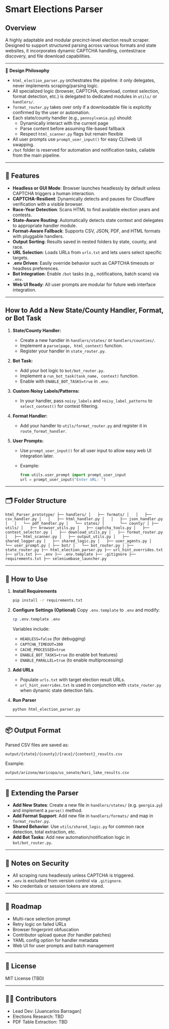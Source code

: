 # Smart Elections Parser

## Overview

A highly adaptable and modular precinct-level election result scraper. Designed to support structured parsing across various formats and state websites, it incorporates dynamic CAPTCHA handling, contest/race discovery, and file download capabilities.

---

🧭 **Design Philosophy**

- `html_election_parser.py` orchestrates the pipeline: it only delegates, never implements scraping/parsing logic.
- All specialized logic (browser, CAPTCHA, download, contest selection, format detection, etc.) is delegated to dedicated modules in `utils/` or `handlers/`.
- `format_router.py` takes over only if a downloadable file is explicitly confirmed by the user or automation.
- Each state/county handler (e.g., `pennsylvania.py`) should:
  - Dynamically interact with the current page
  - Parse content before assuming file-based fallback
  - Respect `html_scanner.py` flags but remain flexible
- All user prompts use `prompt_user_input()` for easy CLI/web UI swapping.
- `/bot` folder is reserved for automation and notification tasks, callable from the main pipeline.

---

## 🔧 Features

- **Headless or GUI Mode**: Browser launches headlessly by default unless CAPTCHA triggers a human interaction.
- **CAPTCHA-Resilient**: Dynamically detects and pauses for Cloudflare verification with a visible browser.
- **Race-Year Detection**: Scans HTML to find available election years and contests.
- **State-Aware Routing**: Automatically detects state context and delegates to appropriate handler module.
- **Format-Aware Fallback**: Supports CSV, JSON, PDF, and HTML formats with pluggable handlers.
- **Output Sorting**: Results saved in nested folders by state, county, and race.
- **URL Selection**: Loads URLs from `urls.txt` and lets users select specific targets.
- **.env Driven**: Easily override behavior such as CAPTCHA timeouts or headless preferences.
- **Bot Integration**: Enable `/bot` tasks (e.g., notifications, batch scans) via `.env`.
- **Web UI Ready**: All user prompts are modular for future web interface integration.

---

## How to Add a New State/County Handler, Format, or Bot Task

1. **State/County Handler:**  
   - Create a new handler in `handlers/states/` or `handlers/counties/`.
   - Implement a `parse(page, html_context)` function.
   - Register your handler in `state_router.py`.

2. **Bot Task:**  
   - Add your bot logic to `bot/bot_router.py`.
   - Implement a `run_bot_task(task_name, context)` function.
   - Enable with `ENABLE_BOT_TASKS=true` in `.env`.

3. **Custom Noisy Labels/Patterns:**  
   - In your handler, pass `noisy_labels` and `noisy_label_patterns` to `select_contest()` for contest filtering.

4. **Format Handler:**  
   - Add your handler to `utils/format_router.py` and register it in `route_format_handler`.

5. **User Prompts:**  
   - Use `prompt_user_input()` for all user input to allow easy web UI integration later.  
   - Example:

     ```python
     from utils.user_prompt import prompt_user_input
     url = prompt_user_input("Enter URL: ")
     ```

---

## 🗂 Folder Structure

``
html_Parser_prototype/
├── handlers/
│   ├── formats/
│   │   ├── csv_handler.py
│   │   ├── html_handler.py
│   │   ├── json_handler.py
│   │   └── pdf_handler.py
│   └── states/
│       └── county/
│
├── utils/
│   ├── browser_utils.py
│   ├── captcha_tools.py
│   ├── contest_selector.py
│   ├── download_utils.py
│   ├── format_router.py
│   ├── html_scanner.py
│   ├── output_utils.py
│   ├── shared_logger.py
│   ├── shared_logic.py
│   ├── user_agents.py
│   └── user_prompt.py
│
├── bot/
│   └── bot_router.py
│
├── state_router.py
├── html_election_parser.py
├── url_hint_overrides.txt
├── urls.txt
├── .env
├── .env.template
├── .gitignore
├── requirements.txt
├── seleniumbase_launcher.py
``

---

## 🧪 How to Use

1. **Install Requirements**

   ```bash
   pip install -r requirements.txt
   ```

2. **Configure Settings (Optional)**
   Copy `.env.template` to `.env` and modify:

   ```bash
   cp .env.template .env
   ```

   Variables include:

   - `HEADLESS=false` (for debugging)
   - `CAPTCHA_TIMEOUT=300`
   - `CACHE_PROCESSED=true`
   - `ENABLE_BOT_TASKS=true` (to enable bot features)
   - `ENABLE_PARALLEL=true` (to enable multiprocessing)

3. **Add URLs**
   - Populate `urls.txt` with target election result URLs.
   - `url_hint_overrides.txt` is used in conjunction with `state_router.py` when dynamic state detection fails.

4. **Run Parser**

   ```bash
   python html_election_parser.py
   ```

---

## 📦 Output Format

Parsed CSV files are saved as:

``
output/{state}/{county}/{race}/{contest}_results.csv
``

Example:

``
output/arizona/maricopa/us_senate/kari_lake_results.csv
``

---

## 🧩 Extending the Parser

- **Add New States**: Create a new file in `handlers/states/` (e.g. `georgia.py`) and implement a `parse()` method.
- **Add Format Support**: Add new file in `handlers/formats/` and map in `format_router.py`.
- **Shared Behavior**: Use `utils/shared_logic.py` for common race detection, total extraction, etc.
- **Add Bot Tasks**: Add new automation/notification logic in `bot/bot_router.py`.

---

## 🔐 Notes on Security

- All scraping runs headlessly unless CAPTCHA is triggered.
- `.env` is excluded from version control via `.gitignore`.
- No credentials or session tokens are stored.

---

## 🚧 Roadmap

- Multi-race selection prompt
- Retry logic on failed URLs
- Browser fingerprint obfuscation
- Contributor upload queue (for handler patches)
- YAML config option for handler metadata
- Web UI for user prompts and batch management

---

## 📄 License

MIT License (TBD)

---

## 🙋‍♀️ Contributors

- Lead Dev: [Juancarlos Barragan]
- Elections Research: TBD
- PDF Table Extraction: TBD
